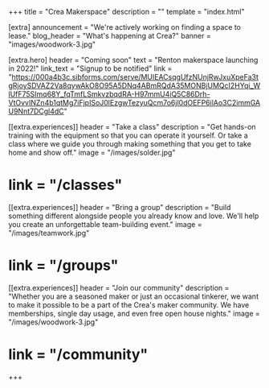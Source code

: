 +++
title = "Crea Makerspace"
description = ""
template = "index.html"

[extra]
announcement = "We're actively working on finding a space to lease."
blog_header = "What's happening at Crea?"
banner = "images/woodwork-3.jpg"

[extra.hero]
header = "Coming soon"
text = "Renton makerspace launching in 2022!" 
link_text = "Signup to be notified"
link = "https://000a4b3c.sibforms.com/serve/MUIEACsqgUfzNUnjRwJxuXpeFa3tgRjoySDVAZ2Va8qywAkO8O95A5DNq4ABmRQdA35MONBjUMQcI2HYqi_WlUfF75SImq68Y_fqTmfLSmkvzbqdRA-H97mmU4iQ5C86Drh-VtOvvINZn4b1qtMg7iFjpISoJ0lEzgwTezyuQcm7o6jl0dOEFP6ilAo3C2immGAU9Nnt7DCgl4dC"

[[extra.experiences]]
header = "Take a class"
description = "Get hands-on training with the equipment so that you can operate it yourself. Or take a class where we guide you through making something that you get to take home and show off."
image = "/images/solder.jpg"
# link = "/classes"

[[extra.experiences]]
header = "Bring a group"
description = "Build something different alongside people you already know and love. We'll help you create an unforgettable team-building event."
image = "/images/teamwork.jpg"
# link = "/groups"

[[extra.experiences]]
header = "Join our community"
description = "Whether you are a seasoned maker or just an occasional tinkerer, we want to make it possible to be a part of the Crea's maker community. We have memberships, single day usage, and even free open house nights."
image = "/images/woodwork-3.jpg"
# link = "/community"

+++

